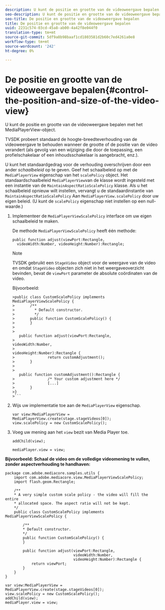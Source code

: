 ```yaml
---
description: U kunt de positie en grootte van de videoweergave bepalen met het MediaPlayerView-object.
seo-description: U kunt de positie en grootte van de videoweergave bepalen met het MediaPlayerView-object.
seo-title: De positie en grootte van de videoweergave bepalen
title: De positie en grootte van de videoweergave bepalen
uuid: 2231c574-03cd-45a8-ab00-4a42f8e044f0
translation-type: tm+mt
source-git-commit: 5df9a8b98baaf1cd1803581d2b60c7ed4261a0e8
workflow-type: tm+mt
source-wordcount: '242'
ht-degree: 0%

---
```



# De positie en grootte van de videoweergave bepalen{#control-the-position-and-size-of-the-video-view}

U kunt de positie en grootte van de videoweergave bepalen met het MediaPlayerView-object.

TVSDK probeert standaard de hoogte-breedteverhouding van de videoweergave te behouden wanneer de grootte of de positie van de video verandert (als gevolg van een wijziging die door de toepassing, een profielschakelaar of een inhoudsschakelaar is aangebracht, enz.).

U kunt het standaardgedrag voor de verhouding overschrijven door een ander *schaalbeleid* op te geven. Geef het schaalbeleid op met de `MediaPlayerView` eigenschap van het `scalePolicy` object. Het standaardschaalbeleid `MediaPlayerView`van de klasse wordt ingesteld met een instantie van de `MaintainAspectRatioScalePolicy` klasse. Als u het schaalbeleid opnieuw wilt instellen, vervangt u de standaardinstantie van `MaintainAspectRatioScalePolicy` Aan `MediaPlayerView.scalePolicy` door uw eigen beleid. (U kunt de `scalePolicy` eigenschap niet instellen op een null-waarde.)

1. Implementeer de `MediaPlayerViewScalePolicy` interface om uw eigen schaalbeleid te maken.

   De methode `MediaPlayerViewScalePolicy` heeft één methode:

   ```
   public function adjust(viewPort:Rectangle, 
     videoWidth:Number, videoHeight:Number):Rectangle;
   ```

   >[!NOTE]
   >
   >TVSDK gebruikt een `StageVideo` object voor de weergave van de video en omdat `StageVideo` objecten zich niet in het weergaveoverzicht bevinden, bevat de `viewPort` parameter de absolute coördinaten van de video.
   >
   >
   >Bijvoorbeeld:
   >
   >
   ```
   >public class CustomScalePolicy implements MediaPlayerViewScalePolicy { 
   >       /** 
   >         * Default constructor. 
   >         */ 
   >       public function CustomScalePolicy() { 
   >       } 
   > 
   >    
      public function adjust(viewPort:Rectangle,  
   >                                                     videoWidth:Number,  
   >                                                     videoHeight:Number):Rectangle { 
   >               return customAdjustment(); 
   >       } 
   > 
   >    
      public function customAdjustment():Rectangle { 
   >               /* Your custom adjustment here */ 
   >               [...] 
   >       } 
   >}
   >```

1. Wijs uw implementatie toe aan de `MediaPlayerView` eigenschap.

   ```
   var view:MediaPlayerView = MediaPlayerView.create(stage.stageVideos[0]); 
   view.scalePolicy = new CustomScalePolicy();
   ```

1. Voeg uw mening aan het `view` bezit van Media Player toe.

   ```
   addChild(view); 
   
   mediaPlayer.view = view;
   ```

<!--<a id="example_7B08ECCDA17B4DD191FC672BD1F4C850"></a>-->

**Bijvoorbeeld: Schaal de video om de volledige videomening te vullen, zonder aspectverhouding te handhaven:**

```
package com.adobe.mediacore.samples.utils { 
    import com.adobe.mediacore.view.MediaPlayerViewScalePolicy; 
    import flash.geom.Rectangle; 
 
    /** 
    * A very simple custom scale policy - the video will fill the entire 
    * allocated space. The aspect ratio will not be kept. 
    */ 
    public class CustomScalePolicy implements MediaPlayerViewScalePolicy { 
 
        /** 
        * Default constructor. 
        */ 
        public function CustomScalePolicy() { 
        } 
 
        public function adjust(viewPort:Rectangle, 
                               videoWidth:Number,  
                               videoHeight:Number):Rectangle { 
            return viewPort; 
        } 
    } 
} 
 
var view:MediaPlayerView = MediaPlayerView.create(stage.stageVideos[0]); 
view.scalePolicy = new CustomScalePolicy(); 
addChild(view); 
mediaPlayer.view = view;
```

